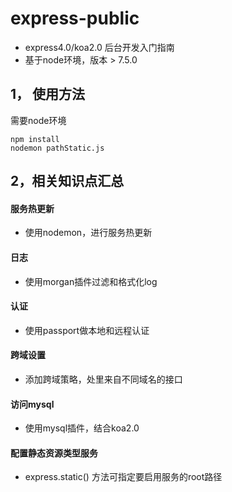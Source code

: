 # express-public
- express4.0/koa2.0 后台开发入门指南
- 基于node环境，版本 > 7.5.0

## 1， 使用方法
需要node环境
```
npm install
nodemon pathStatic.js
```

## 2，相关知识点汇总

#### 服务热更新
- 使用nodemon，进行服务热更新

#### 日志
- 使用morgan插件过滤和格式化log

#### 认证
- 使用passport做本地和远程认证

#### 跨域设置
- 添加跨域策略，处里来自不同域名的接口

#### 访问mysql
- 使用mysql插件，结合koa2.0

#### 配置静态资源类型服务
- express.static() 方法可指定要启用服务的root路径